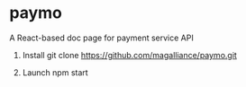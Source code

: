 # paymo
A React-based doc page for payment service API

1. Install
git clone https://github.com/magalliance/paymo.git

2. Launch
npm start
